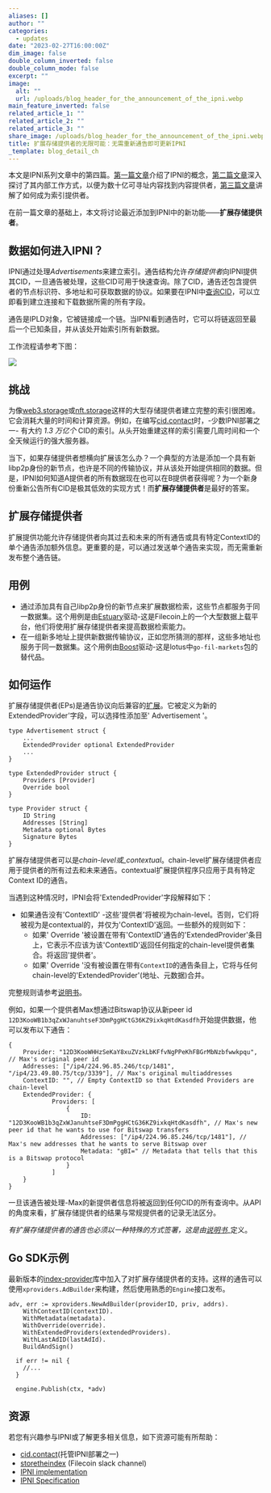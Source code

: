 ```yaml
---
aliases: []
author: ""
categories:
  - updates
date: "2023-02-27T16:00:00Z"
dim_image: false
double_column_inverted: false
double_column_mode: false
excerpt: ""
image:
  alt: ""
  url: /uploads/blog_header_for_the_announcement_of_the_ipni.webp
main_feature_inverted: false
related_article_1: ""
related_article_2: ""
related_article_3: ""
share_image: /uploads/blog_header_for_the_announcement_of_the_ipni.webp
title: 扩展存储提供者的无限可能：无需重新通告即可更新IPNI
_template: blog_detail_ch
---
```


本文是IPNI系列文章中的第四篇。[第一篇文章](https://filecoin.io/blog/posts/introducing-the-network-indexer/)介绍了IPNI的概念，[第二篇文章](https://filecoin.io/blog/posts/how-does-the-network-indexer-work/)深入探讨了其内部工作方式，以便为数十亿可寻址内容找到内容提供者，[第三篇文章](https://filecoin.io/blog/posts/how-to-be-an-index-provider/)讲解了如何成为索引提供者。

在前一篇文章的基础上，本文将讨论最近添加到IPNI中的新功能——**扩展存储提供者**。

## 数据如何进入IPNI？

IPNI通过处理*Advertisements*来建立索引。通告结构允许*存储提供者*向IPNI提供其CID，一旦通告被处理，这些CID可用于快速查询。除了CID，通告还包含提供者的节点标识符、多地址和可获取数据的协议。如果要在IPNI中[查询CID](https://cid.contact/cid/bafybeia57mwbxw3csprt72a6bd6o4uedazn3vo6tv64xken6fgmaxtiugy)，可以立即看到建立连接和下载数据所需的所有字段。

通告是IPLD对象，它被链接成一个链。当IPNI看到通告时，它可以将链返回至最后一个已知条目，并从该处开始索引所有新数据。

工作流程请参考下图：

![](/uploads/ads-and-indexers.webp)

## 挑战

为像[web3.storage](http://web3.storage/)或[nft.storage](http://nft.storage/)这样的大型存储提供者建立完整的索引很困难。它会消耗大量的时间和计算资源。例如，在编写[cid.contact](http://cid.contact/)时，-少数IPNI部署之一- 有大约 _1.3 万亿个_ CID的索引。从头开始重建这样的索引需要几周时间和一个全天候运行的强大服务器。

当下，如果存储提供者想横向扩展该怎么办？一个典型的方法是添加一个具有新libp2p身份的新节点，也许是不同的传输协议，并从该处开始提供相同的数据。但是，IPNI如何知道A提供者的所有数据现在也可以在B提供者获得呢？为一个新身份重新公告所有CID是极其低效的实现方式！而**扩展存储提供者**是最好的答案。

## 扩展存储提供者

扩展提供功能允许存储提供者向其过去和未来的所有通告或具有特定ContextID的单个通告添加额外信息。更重要的是，可以通过发送单个通告来实现，而无需重新发布整个通告链。

## 用例

- 通过添加具有自己libp2p身份的新节点来扩展数据检索，这些节点都服务于同一数据集。这个用例是由[Estuary](https://estuary.tech/)驱动-这是Filecoin上的一个大型数据上载平台，他们将使用扩展存储提供者来提高数据检索能力。
- 在一组新多地址上提供新数据传输协议，正如您所猜测的那样，这些多地址也服务于同一数据集。这个用例由[Boost](https://boost.filecoin.io/)驱动-这是lotus中`go-fil-markets`包的替代品。

## 如何运作

扩展存储提供者(EPs)是通告协议向后兼容的[扩展](https://github.com/ipni/specs/blob/main/IPNI.md#extendedprovider)。它被定义为新的ExtendedProvider'字段，可以选择性添加至' Advertisement '。

    type Advertisement struct {
        ...
        ExtendedProvider optional ExtendedProvider
        ...
    }

    type ExtendedProvider struct {
        Providers [Provider]
        Override bool
    }

    type Provider struct {
        ID String
        Addresses [String]
        Metadata optional Bytes
        Signature Bytes
    }

扩展存储提供者可以是*chain-level或\_contextual*。chain-level扩展存储提供者应用于提供者的所有过去和未来通告。contextual扩展提供程序只应用于具有特定Context ID的通告。

当遇到这种情况时，IPNI会将'ExtendedProvider'字段解释如下：

- 如果通告没有'ContextID' -这些'提供者'将被视为chain-level。否则，它们将被视为是contextual的，并仅为'ContextID'返回。一些额外的规则如下：
  - 如果' Override '被设置在带有'ContextID'通告的'ExtendedProvider'条目上，它表示不应该为该'ContextID'返回任何指定的chain-level提供者集合。将返回'提供者'。
  - 如果' Override '没有被设置在带有`ContextID`的通告条目上，它将与任何chain-level的'ExtendedProvider'(地址、元数据)合并。

完整规则请参考[说明书](https://github.com/ipni/specs/blob/main/IPNI.md#extendedprovider)。

例如，如果一个提供者Max想通过Bitswap协议从新peer id `12D3KooWB1b3qZxWJanuhtseF3DmPggHCtG36KZ9ixkqHtdKasdfh`开始提供数据，他可以发布以下通告：

    {
        Provider: "12D3KooWHHzSeKaY8xuZVzkLbKFfvNgPPeKhFBGrMbNzbfwwkpqu", // Max's original peer id
        Addresses: ["/ip4/224.96.85.246/tcp/1481", "/ip4/23.49.80.75/tcp/3339"], // Max's original multiaddresses
        ContextID: "", // Empty ContextID so that Extended Providers are chain-level
        ExtendedProvider: {
                Providers: [
                    {
                        ID: "12D3KooWB1b3qZxWJanuhtseF3DmPggHCtG36KZ9ixkqHtdKasdfh", // Max's new peer id that he wants to use for Bitswap transfers
                        Addresses: ["/ip4/224.96.85.246/tcp/1481"], // Max's new addresses that he wants to serve Bitswap over
                        Metadata: "gBI=" // Metadata that tells that this is a Bitswap protocol
                    }
                ]
        }
    }

一旦该通告被处理-Max的新提供者信息将被返回到任何CID的所有查询中。从API的角度来看，扩展存储提供者的结果与常规提供者的记录无法区分。

_有扩展存储提供者的通告也必须以一种特殊的方式签署，这是由_[_说明书_](https://github.com/ipni/specs/blob/main/IPNI.md#extendedprovider)\_定义。

## Go SDK示例

最新版本的[index-provider](https://github.com/ipni/index-provider)库中加入了对扩展存储提供者的支持。这样的通告可以使用`xproviders.AdBuilder`来构建，然后使用熟悉的`Engine`接口发布。

    adv, err := xproviders.NewAdBuilder(providerID, priv, addrs).
        WithContextID(contextID).
        WithMetadata(metadata).
        WithOverride(override).
        WithExtendedProviders(extendedProviders).
        WithLastAdID(lastAdId).
        BuildAndSign()

      if err != nil {
        //...
      }

      engine.Publish(ctx, *adv)

## 资源

若您有兴趣参与IPNI或了解更多相关信息，如下资源可能有所帮助：

- [cid.contact](http://cid.contact/)(托管IPNI部署之一)
- [storetheindex](https://filecoinproject.slack.com/archives/C02T827T9N0) (Filecoin slack channel)
- [IPNI implementation](https://github.com/ipni/storetheindex)
- [IPNI Specification](https://docs.google.com/presentation/d/1_xbjDMOezZgIUfIykM_rmlMuZomhJIfqsmjlEG0rOlk/edit#slide=id.g1369cabc519_0_117)
